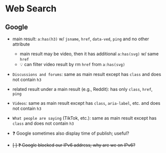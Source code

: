 # Web Search

## Google

- main result: `a:has(h3)` w/ `jsname`, `href`, `data-ved`, `ping` and
    no other attribute
    - main result may be video, then it has additional `a:has(svg)`
        w/ same `href`
    - 💡 can filter video result by rm `href` from `a:has(svg)`
- `Discussions and forums`: same as main result except has `class` and
    does not contain `h3`
- related result under a main result (e.g., Reddit): has only `class`,
    `href`, `ping`
- `Videos`: same as main result except has `class`, `aria-label`, etc.
    and does not contain `h3`
- `What people are saying` (TikTok, etc.): same as main result except
    has `class` and does not contain `h3`
- ❓ Google sometimes also display time of publish; useful?

- ~~[ ] ❓ Google blocked our IPv6 address; why are we on IPv6?~~

